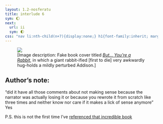 ```yaml
---
layout: 1.2-nosferatu
title: interlude 6
sym: 🌔︎
next:
  url: ii
  sym: 🌓︎
css: "nav li:nth-child(n+7){display:none;} h1{font-family:inherit; margin:2.5em auto 3em;} main,figcaption{text-align:center;} p,figcaption{max-width:425px;} figcaption a{text-underline-offset:.15em; text-decoration-color:#606060;} figcaption{font-size:.65em;} #an{text-align:left; color:#bfbfbf; max-width:400px; margin:3em auto; background:#202020; padding:.5em;} #an h2{border-bottom:1px solid; color:#808080; font-weight:normal; margin:0;} #an p{margin:.75em 1em; font-size:.85em;} #an a{font-weight:normal; transition:none;}"
---
```

<figure><img src="{%include url.html%}/assets/img/au/veryromantic.jpg"/>
<figcaption>[Image description: Fake book cover titled <a href="https://www.goodreads.com/book/show/20939884-but-you-re-a-horse" class="ext"><i>But… You’re a Rabbit</i></a>, in which a giant rabbit-ified [first to die] very awkwardly hug-holds a mildly perturbed Addison.]</figcaption></figure>

<div id="an"><h2 class="book">Author’s note:</h2>
<p>“did it have all those comments about not making sense because the narrator was actually losing it or because you rewrote it from scratch like three times and neither know nor care if it makes a lick of sense anymore” Yes</p><p>P.S. this is not the first time I’ve <a href="https://www.deviantart.com/comments/1/897944383/4953195184" class="ext">referenced that incredible book</a></p></div>